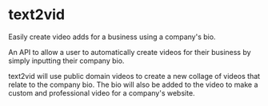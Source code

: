 # text2vid
Easily create video adds for a business using a company's bio.

An API to allow a user to automatically create videos for their business by simply inputting their company bio. 

text2vid will use public domain videos to create a new collage of videos that relate to the company bio. The bio will also be added to the video to make a custom and professional video for a company's website.
